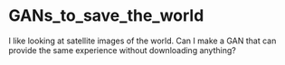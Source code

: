 # GANs_to_save_the_world
I like looking at satellite images of the world. Can I make a GAN that can provide the same experience without downloading anything?
